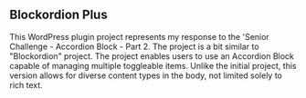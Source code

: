 ## Blockordion Plus

This WordPress plugin project represents my response to the 'Senior Challenge - Accordion Block - Part 2.
The project is a bit similar to "Blockordion" project. The project enables users to use an Accordion Block capable
of managing multiple toggleable items. Unlike the initial project, this version allows for diverse content types in the
body, not limited solely to rich text. 